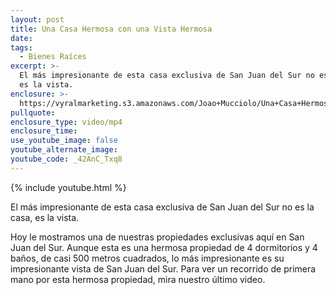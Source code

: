 ```yaml
---
layout: post
title: Una Casa Hermosa con una Vista Hermosa
date:
tags:
  - Bienes Raíces
excerpt: >-
  El más impresionante de esta casa exclusiva de San Juan del Sur no es la casa,
  es la vista.
enclosure: >-
  https://vyralmarketing.s3.amazonaws.com/Joao+Mucciolo/Una+Casa+Hermosa+con+una+Vista+Hermosa.mp4
pullquote:
enclosure_type: video/mp4
enclosure_time:
use_youtube_image: false
youtube_alternate_image:
youtube_code: _42AnC_Txq8
---
```


{% include youtube.html %}

El m&aacute;s impresionante de esta casa exclusiva de San Juan del Sur no es la casa, es la vista.

Hoy le mostramos una de nuestras propiedades exclusivas aqu&iacute; en San Juan del Sur. Aunque esta es una hermosa propiedad de 4 dormitorios y 4 ba&ntilde;os, de casi 500 metros cuadrados, lo m&aacute;s impresionante es su impresionante vista de San Juan del Sur. Para ver un recorrido de primera mano por esta hermosa propiedad, mira nuestro &uacute;ltimo video.